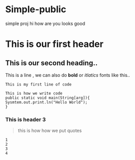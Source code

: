 # Simple-public
simple proj
hi how are you 
looks good

# This is our first header 

## This is our second heading..

This is a line , we can also do __bold__ or _itlatics_ fonts like this..

`This is my first line of code`

```
This is how we write code
public static void main(String[arg]){
Sysmtem.out.print.ln("Hello World");
}
```
### This is header 3

> this is how how we put quotes

```
1
2
3
4
````

 

